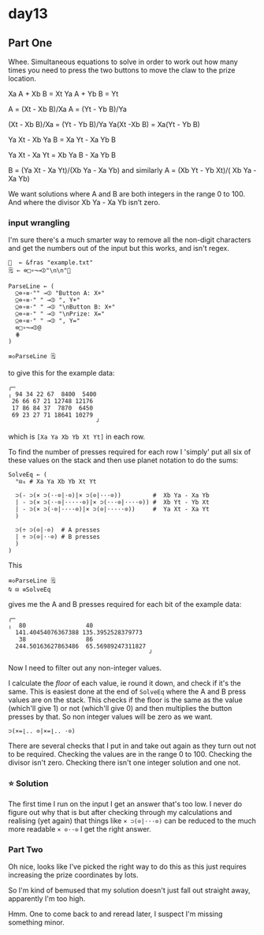 # day13

## Part One

Whee. Simultaneous equations to solve in order to work out how many times you need to press the two buttons to move the claw to the prize location. 

Xa A + Xb B = Xt
Ya A + Yb B = Yt

A = (Xt - Xb B)/Xa
A = (Yt - Yb B)/Ya

 (Xt - Xb B)/Xa = (Yt - Yb B)/Ya
 Ya(Xt -Xb B) = Xa(Yt - Yb B) 

Ya Xt - Xb Ya B = Xa Yt - Xa Yb B

Ya Xt - Xa Yt = Xb Ya B - Xa Yb B

B = (Ya Xt - Xa Yt)/(Xb Ya - Xa Yb)
and similarly
A = (Xb Yt - Yb Xt)/( Xb Ya -Xa Yb)

We want solutions where A and B are both integers in the range 0 to 100. And where the divisor Xb Ya - Xa Yb isn’t zero. 

### input wrangling

I'm sure there's a much smarter way to remove all the non-digit characters and get the numbers out of the input but this works, and isn't regex.

```
💾  ← &fras "example.txt"
🗒️ ← ⊜□∘¬⊸⦷"\n\n"💾

ParseLine ← (
  ⍜⊜∘≡⋅"" ⊸⦷ "Button A: X+"
  ⍜⊜∘≡⋅" " ⊸⦷ ", Y+"
  ⍜⊜∘≡⋅" " ⊸⦷ "\nButton B: X+"
  ⍜⊜∘≡⋅" " ⊸⦷ "\nPrize: X="
  ⍜⊜∘≡⋅" " ⊸⦷ ", Y="
  ⊜□∘¬⊸⦷@ 
  ⋕
)

≡◇ParseLine 🗒️
```
 to give this for the example data:
 ```
 ╭─                         
╷ 94 34 22 67  8400  5400  
  26 66 67 21 12748 12176  
  17 86 84 37  7870  6450  
  69 23 27 71 18641 10279  
						  ╯
```


which is `[Xa Ya Xb Yb Xt Yt]` in each row.

To find the number of presses required for each row I 'simply' put all six of these values on the stack and then use planet notation to do the sums:

```
SolveEq ← (
  °⊟₆ # Xa Ya Xb Yb Xt Yt

  ⊃(- ⊃(× ⊃(⋅⋅⊙|⋅⊙)|× ⊃(⊙|⋅⋅⋅⊙))         #  Xb Ya - Xa Yb 
  | - ⊃(× ⊃(⋅⋅⊙|⋅⋅⋅⋅⋅⊙)|× ⊃(⋅⋅⋅⊙|⋅⋅⋅⋅⊙)) #  Xb Yt - Yb Xt 
  | - ⊃(× ⊃(⋅⊙|⋅⋅⋅⋅⊙)|× ⊃(⊙|⋅⋅⋅⋅⋅⊙))     #  Ya Xt - Xa Yt
  )

  ⊃(÷ ⊃(⊙|⋅⊙)  # A presses
  | ÷ ⊃(⊙|⋅⋅⊙) # B presses
  )
)
```

This 
```
≡◇ParseLine 🗒️
⍉ ⊟ ≡SolveEq
```
gives me the A and B presses required for each bit of the example data:

```
╭─                                       
╷  80                 40                 
  141.40454076367388 135.3952528379773   
   38                 86                 
  244.50163627863486  65.56989247311827  
										╯
```

Now I need to filter out any non-integer values.

I calculate the *floor* of each value, ie round it down, and check if it's the same. This is easiest done at the end of `SolveEq` where the A and B press values are on the stack. This checks if the floor is the same as the value (which'll give 1) or not (which'll give 0) and then multiplies the button presses by that. So non integer values will be zero as we want.

```
⊃(×=⌊.. ⊙|×=⌊.. ⋅⊙)
```

There are several checks that I put in and take out again as they turn out not to be required. Checking the values are in the range 0 to 100. Checking the divisor isn't zero. Checking there isn't one integer solution and one not.

### ⭐️ Solution

The first time I run on the input I get an answer that's too low. I never do figure out why that is but after checking through my calculations and realising (yet again) that things like `× ⊃(⊙|⋅⋅⋅⊙)` can be reduced to the much more readable `× ⊙⋅⋅⊙` I get the right answer.

### Part Two

Oh nice, looks like I've picked the right way to do this as this just requires increasing the prize coordinates by lots.

So I'm kind of bemused that my solution doesn't just fall out straight away, apparently I'm too high.

Hmm. One to come back to and reread later, I suspect I'm missing something minor.